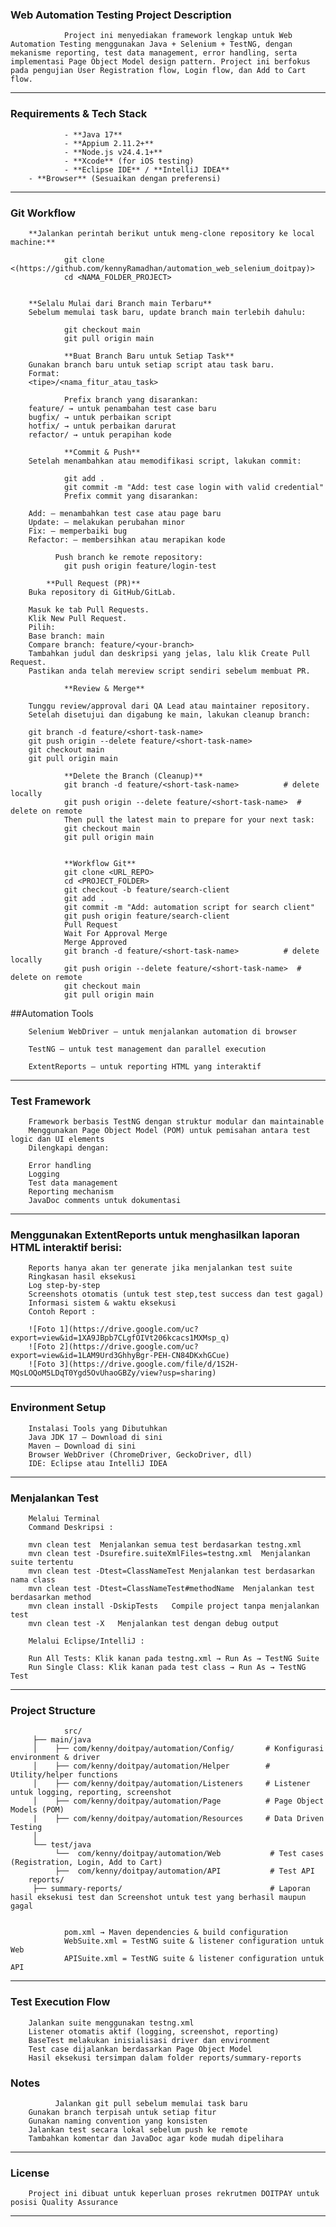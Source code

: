 ###  Web Automation Testing Project Description

				Project ini menyediakan framework lengkap untuk Web Automation Testing menggunakan Java + Selenium + TestNG, dengan mekanisme reporting, test data management, error handling, serta implementasi Page Object Model design pattern. Project ini berfokus pada pengujian User Registration flow, Login flow, dan Add to Cart flow.
				
---

###  Requirements & Tech Stack

				- **Java 17**
				- **Appium 2.11.2+**
				- **Node.js v24.4.1+**
				- **Xcode** (for iOS testing)
				- **Eclipse IDE** / **IntelliJ IDEA**
        - **Browser** (Sesuaikan dengan preferensi)

 ---

###	Git Workflow

        **Jalankan perintah berikut untuk meng-clone repository ke local machine:**
        
				git clone <(https://github.com/kennyRamadhan/automation_web_selenium_doitpay)>
				cd <NAMA_FOLDER_PROJECT>
	
				
        **Selalu Mulai dari Branch main Terbaru**
        Sebelum memulai task baru, update branch main terlebih dahulu:
				
				git checkout main
				git pull origin main
	
				**Buat Branch Baru untuk Setiap Task**
        Gunakan branch baru untuk setiap script atau task baru.
        Format:
        <tipe>/<nama_fitur_atau_task>
				
				Prefix branch yang disarankan:
        feature/ → untuk penambahan test case baru
        bugfix/ → untuk perbaikan script
        hotfix/ → untuk perbaikan darurat
        refactor/ → untuk perapihan kode
				
				**Commit & Push**
        Setelah menambahkan atau memodifikasi script, lakukan commit:
				
				git add .
				git commit -m "Add: test case login with valid credential"
				Prefix commit yang disarankan:
        
        Add: – menambahkan test case atau page baru
        Update: – melakukan perubahan minor
        Fix: – memperbaiki bug
        Refactor: – membersihkan atau merapikan kode

 			  Push branch ke remote repository:
				git push origin feature/login-test
	
  			**Pull Request (PR)**
        Buka repository di GitHub/GitLab.
  
        Masuk ke tab Pull Requests.
        Klik New Pull Request.
        Pilih:
        Base branch: main
        Compare branch: feature/<your-branch>
        Tambahkan judul dan deskripsi yang jelas, lalu klik Create Pull Request.
        Pastikan anda telah mereview script sendiri sebelum membuat PR.
			
				**Review & Merge**

        Tunggu review/approval dari QA Lead atau maintainer repository.
        Setelah disetujui dan digabung ke main, lakukan cleanup branch:
        
        git branch -d feature/<short-task-name>
        git push origin --delete feature/<short-task-name>
        git checkout main
        git pull origin main
        
 				**Delete the Branch (Cleanup)**
	 			git branch -d feature/<short-task-name>          # delete locally
				git push origin --delete feature/<short-task-name>  # delete on remote
				Then pull the latest main to prepare for your next task:
				git checkout main
				git pull origin main


				**Workflow Git**
				git clone <URL_REPO>
				cd <PROJECT_FOLDER>
				git checkout -b feature/search-client
				git add .
				git commit -m "Add: automation script for search client"
				git push origin feature/search-client
				Pull Request 
				Wait For Approval Merge
				Merge Approved
				git branch -d feature/<short-task-name>          # delete locally
				git push origin --delete feature/<short-task-name>  # delete on remote
				git checkout main
				git pull origin main

##Automation Tools

        Selenium WebDriver – untuk menjalankan automation di browser
        
        TestNG – untuk test management dan parallel execution
        
        ExtentReports – untuk reporting HTML yang interaktif
---
        	
### Test Framework

        Framework berbasis TestNG dengan struktur modular dan maintainable
        Menggunakan Page Object Model (POM) untuk pemisahan antara test logic dan UI elements
        Dilengkapi dengan:
    
        Error handling
        Logging
        Test data management
        Reporting mechanism
        JavaDoc comments untuk dokumentasi
---

### Menggunakan ExtentReports untuk menghasilkan laporan HTML interaktif berisi:

        Reports hanya akan ter generate jika menjalankan test suite
        Ringkasan hasil eksekusi
        Log step-by-step
        Screenshots otomatis (untuk test step,test success dan test gagal)
        Informasi sistem & waktu eksekusi
        Contoh Report : 
        
        ![Foto 1](https://drive.google.com/uc?export=view&id=1XA9JBpb7CLgfOIVt206kcacs1MXMsp_q)
        ![Foto 2](https://drive.google.com/uc?export=view&id=1LAM9Urd3GhhyBgr-PEH-CN84DKxhGCue)
        ![Foto 3](https://drive.google.com/file/d/1S2H-MQsLOQoM5LDqT0Ygd5OvUhaoGBZy/view?usp=sharing)

---

###  Environment Setup

        Instalasi Tools yang Dibutuhkan
        Java JDK 17 – Download di sini
        Maven – Download di sini
        Browser WebDriver (ChromeDriver, GeckoDriver, dll)
        IDE: Eclipse atau IntelliJ IDEA
---


###  Menjalankan Test
        Melalui Terminal
        Command	Deskripsi :
        
        mvn clean test	Menjalankan semua test berdasarkan testng.xml
        mvn clean test -Dsurefire.suiteXmlFiles=testng.xml	Menjalankan suite tertentu
        mvn clean test -Dtest=ClassNameTest	Menjalankan test berdasarkan nama class
        mvn clean test -Dtest=ClassNameTest#methodName	Menjalankan test berdasarkan method
        mvn clean install -DskipTests	Compile project tanpa menjalankan test
        mvn clean test -X	Menjalankan test dengan debug output

        Melalui Eclipse/IntelliJ :

        Run All Tests: Klik kanan pada testng.xml → Run As → TestNG Suite
        Run Single Class: Klik kanan pada test class → Run As → TestNG Test
---
### Project Structure

				
				src/
         ├── main/java
         │    ├── com/kenny/doitpay/automation/Config/       # Konfigurasi environment & driver
         │    ├── com/kenny/doitpay/automation/Helper        # Utility/helper functions 
         │    ├── com/kenny/doitpay/automation/Listeners     # Listener untuk logging, reporting, screenshot
         │    ├── com/kenny/doitpay/automation/Page          # Page Object Models (POM) 
         |    ├── com/kenny/doitpay/automation/Resources     # Data Driven Testing
         │
         └── test/java
              └──  com/kenny/doitpay/automation/Web           # Test cases (Registration, Login, Add to Cart)
              ├──  com/kenny/doitpay/automation/API           # Test API
        reports/
         ├── summary-reports/                                 # Laporan hasil eksekusi test dan Screenshot untuk test yang berhasil maupun gagal
               
		  
				pom.xml → Maven dependencies & build configuration
				WebSuite.xml = TestNG suite & listener configuration untuk Web
                APISuite.xml = TestNG suite & listener configuration untuk API
---

### Test Execution Flow

        Jalankan suite menggunakan testng.xml
        Listener otomatis aktif (logging, screenshot, reporting)
        BaseTest melakukan inisialisasi driver dan environment
        Test case dijalankan berdasarkan Page Object Model
        Hasil eksekusi tersimpan dalam folder reports/summary-reports

### Notes

			  Jalankan git pull sebelum memulai task baru
        Gunakan branch terpisah untuk setiap fitur
        Gunakan naming convention yang konsisten
        Jalankan test secara lokal sebelum push ke remote
        Tambahkan komentar dan JavaDoc agar kode mudah dipelihara
---

### License

        Project ini dibuat untuk keperluan proses rekrutmen DOITPAY untuk posisi Quality Assurance
---
				
				
				


